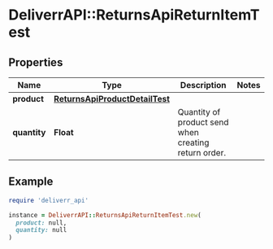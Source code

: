 # DeliverrAPI::ReturnsApiReturnItemTest

## Properties

| Name | Type | Description | Notes |
| ---- | ---- | ----------- | ----- |
| **product** | [**ReturnsApiProductDetailTest**](ReturnsApiProductDetailTest.md) |  |  |
| **quantity** | **Float** | Quantity of product send when creating return order. |  |

## Example

```ruby
require 'deliverr_api'

instance = DeliverrAPI::ReturnsApiReturnItemTest.new(
  product: null,
  quantity: null
)
```


